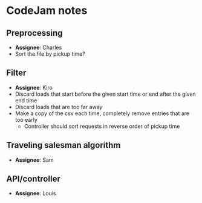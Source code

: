 # CodeJam notes

## Preprocessing
- __Assignee__: Charles
- Sort the file by pickup time?

## Filter
- __Assignee__: Kiro
- Discard loads that start before the given start time or end after the given end time
- Discard loads that are too far away
- Make a copy of the csv each time, completely remove entries that are too early
    - Controller should sort requests in reverse order of pickup time

## Traveling salesman algorithm
- __Assignee__: Sam

## API/controller
- __Assignee__: Louis

